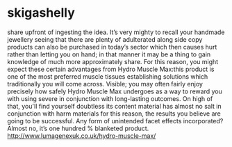 # skigashelly
 share upfront of ingesting the idea. It’s very mighty to recall your handmade jewellery seeing that there are plenty of adulterated along side copy products can also be purchased in today’s sector which then causes hurt rather than letting you on hand; in that manner it may be a thing to gain knowledge of much more approximately share. For this reason, you might expect these certain advantages from Hydro Muscle Max:this product is one of the most preferred muscle tissues establishing solutions which traditionally you will come across. Visible; you may often fairly enjoy precisely how safely Hydro Muscle Max undergoes as a way to reward you with using severe in conjunction with long-lasting outcomes. On high of that, you'll find yourself doubtless its content material has almost no salt in conjunction with harm materials for this reason, the results you believe are going to be successful. Any form of unintended facet effects incorporated? Almost no, it’s one hundred % blanketed product.  http://www.lumagenexuk.co.uk/hydro-muscle-max/

